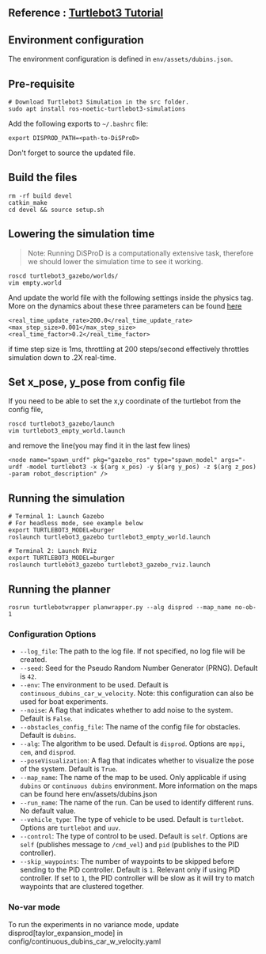 ## Reference : [Turtlebot3 Tutorial](https://emanual.robotis.com/docs/en/platform/turtlebot3/simulation/)

## Environment configuration

The environment configuration is defined in `env/assets/dubins.json`. 

## Pre-requisite
```shell
# Download Turtlebot3 Simulation in the src folder.
sudo apt install ros-noetic-turtlebot3-simulations
```
Add the following exports to `~/.bashrc` file:
```shell
export DISPROD_PATH=<path-to-DiSProD>
```
Don't forget to source the updated file.

## Build the files
```shell
rm -rf build devel
catkin_make
cd devel && source setup.sh
```

## Lowering the simulation time
> Note: Running DiSProD is a computationally extensive task, therefore we should lower the simulation time to see it working. 
```
roscd turtlebot3_gazebo/worlds/
vim empty.world
```

And update the world file with the following settings inside the physics tag. More on the dynamics about these three parameters can be found [here](http://gazebosim.org/tutorials?tut=physics_params&cat=physics)

```
<real_time_update_rate>200.0</real_time_update_rate>
<max_step_size>0.001</max_step_size>
<real_time_factor>0.2</real_time_factor>
```

if time step size is 1ms, throttling at 200 steps/second effectively
throttles simulation down to .2X real-time.

## Set x_pose, y_pose from config file

If you need to be able to set the x,y coordinate of the turtlebot from the config file, 

```shell
roscd turtlebot3_gazebo/launch
vim turtlebot3_empty_world.launch
```

and remove the line(you may find it in the last few lines) 

```shell
<node name="spawn_urdf" pkg="gazebo_ros" type="spawn_model" args="-urdf -model turtlebot3 -x $(arg x_pos) -y $(arg y_pos) -z $(arg z_pos) -param robot_description" />

```

## Running the simulation
```shell
# Terminal 1: Launch Gazebo
# For headless mode, see example below
export TURTLEBOT3_MODEL=burger
roslaunch turtlebot3_gazebo turtlebot3_empty_world.launch

# Terminal 2: Launch RViz
export TURTLEBOT3_MODEL=burger
roslaunch turtlebot3_gazebo turtlebot3_gazebo_rviz.launch
```

## Running the planner

```
rosrun turtlebotwrapper planwrapper.py --alg disprod --map_name no-ob-1
```

### Configuration Options

- `--log_file`: The path to the log file. If not specified, no log file will be created.
- `--seed`: Seed for the Pseudo Random Number Generator (PRNG). Default is `42`.
- `--env`: The environment to be used. Default is `continuous_dubins_car_w_velocity`. Note: this configuration can also be used for boat experiments.
- `--noise`: A flag that indicates whether to add noise to the system. Default is `False`.
- `--obstacles_config_file`: The name of the config file for obstacles. Default is `dubins`.
- `--alg`: The algorithm to be used. Default is `disprod`. Options are `mppi`, `cem`, and `disprod`.
- `--poseVisualization`: A flag that indicates whether to visualize the pose of the system. Default is `True`.
- `--map_name`: The name of the map to be used. Only applicable if using `dubins` or `continuous dubins` environment. More information on the maps can be found here env/assets/dubins.json
- `--run_name`: The name of the run. Can be used to identify different runs. No default value.
- `--vehicle_type`: The type of vehicle to be used. Default is `turtlebot`. Options are `turtlebot` and `uuv`.
- `--control`: The type of control to be used. Default is `self`. Options are `self` (publishes message to `/cmd_vel`) and `pid` (publishes to the PID controller).
- `--skip_waypoints`: The number of waypoints to be skipped before sending to the PID controller. Default is `1`. Relevant only if using PID controller. If set to `1`, the PID controller will be slow as it will try to match waypoints that are clustered together.

### No-var mode

To run the experiments in no variance mode, update disprod[taylor_expansion_mode] in config/continuous_dubins_car_w_velocity.yaml